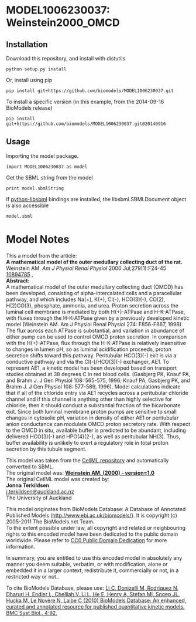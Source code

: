 # MODEL1006230037: Weinstein2000_OMCD

## Installation

Download this repository, and install with distutils

`python setup.py install`

Or, install using pip

`pip install git+https://github.com/biomodels/MODEL1006230037.git`

To install a specific version (in this example, from the 2014-09-16 BioModels release)

`pip install git+https://github.com/biomodels/MODEL1006230037.git@20140916`

## Usage

Importing the model package.

`import MODEL1006230037 as model`

Get the SBML string from the model

`print model.sbmlString`

If [python-libsbml](https://pypi.python.org/pypi/python-libsbml) bindings are
installed, the libsbml.SBMLDocument object is also accessible

`model.sbml`


# Model Notes


This a model from the article:  
**A mathematical model of the outer medullary collecting duct of the rat.**   
Weinstein AM. _Am J Physiol Renal Physiol_ 2000 Jul;279(1):F24-45
[10894785](http://www.ncbi.nlm.nih.gov/pubmed/10894785) ,  
**Abstract:**   
A mathematical model of the outer medullary collecting duct (OMCD) has been
developed, consisting of alpha-intercalated cells and a paracellular pathway,
and which includes Na(+), K(+), Cl(-), HCO(3)(-), CO(2), H(2)CO(3), phosphate,
ammonia, and urea. Proton secretion across the luminal cell membrane is
mediated by both H(+)-ATPase and H-K-ATPase, with fluxes through the
H-K-ATPase given by a previously developed kinetic model (Weinstein AM. Am J
Physiol Renal Physiol 274: F856-F867, 1998). The flux across each ATPase is
substantial, and variation in abundance of either pump can be used to control
OMCD proton secretion. In comparison with the H(+)-ATPase, flux through the
H-K-ATPase is relatively insensitive to changes in lumen pH, so as luminal
acidification proceeds, proton secretion shifts toward this pathway.
Peritubular HCO(3)(-) exit is via a conductive pathway and via the
Cl(-)/HCO(3)(-) exchanger, AE1. To represent AE1, a kinetic model has been
developed based on transport studies obtained at 38 degrees C in red blood
cells. (Gasbjerg PK, Knauf PA, and Brahm J. J Gen Physiol 108: 565-575, 1996;
Knauf PA, Gasbjerg PK, and Brahm J. J Gen Physiol 108: 577-589, 1996). Model
calculations indicate that if all of the chloride entry via AE1 recycles
across a peritubular chloride channel and if this channel is anything other
than highly selective for chloride, then it should conduct a substantial
fraction of the bicarbonate exit. Since both luminal membrane proton pumps are
sensitive to small changes in cytosolic pH, variation in density of either AE1
or peritubular anion conductance can modulate OMCD proton secretory rate. With
respect to the OMCD in situ, available buffer is predicted to be abundant,
including delivered HCO(3)(-) and HPO(4)(2-), as well as peritubular NH(3).
Thus, buffer availability is unlikely to exert a regulatory role in total
proton secretion by this tubule segment.

This model was taken from the [CellML
repository](http://www.cellml.org/models) and automatically converted to SBML.  
The original model was: [ **Weinstein AM. (2000) - version=1.0**
](http://models.cellml.org/exposure/9cce5e0cec342ea4759055d135d8a27d)  
The original CellML model was created by:  
**Jonna Terkildsen**   
j.terkildsen@auckland.ac.nz  
The University of Auckland  

This model originates from BioModels Database: A Database of Annotated
Published Models (http://www.ebi.ac.uk/biomodels/). It is copyright (c)
2005-2011 The BioModels.net Team.  
To the extent possible under law, all copyright and related or neighbouring
rights to this encoded model have been dedicated to the public domain
worldwide. Please refer to [CC0 Public Domain
Dedication](http://creativecommons.org/publicdomain/zero/1.0/) for more
information.

In summary, you are entitled to use this encoded model in absolutely any
manner you deem suitable, verbatim, or with modification, alone or embedded it
in a larger context, redistribute it, commercially or not, in a restricted way
or not..  
  
To cite BioModels Database, please use: [Li C, Donizelli M, Rodriguez N,
Dharuri H, Endler L, Chelliah V, Li L, He E, Henry A, Stefan MI, Snoep JL,
Hucka M, Le Novère N, Laibe C (2010) BioModels Database: An enhanced, curated
and annotated resource for published quantitative kinetic models. BMC Syst
Biol., 4:92.](http://www.ncbi.nlm.nih.gov/pubmed/20587024)


